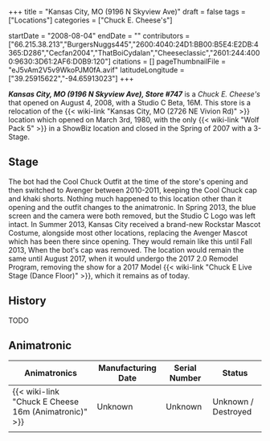 +++
title = "Kansas City, MO (9196 N Skyview Ave)"
draft = false
tags = ["Locations"]
categories = ["Chuck E. Cheese's"]


startDate = "2008-08-04"
endDate = ""
contributors = ["66.215.38.213","BurgersNuggs445","2600:4040:24D1:BB00:B5E4:E2DB:4365:D286","Cecfan2004","ThatBoiCydalan","Cheeseclassic","2601:244:4000:9630:3D61:2AF6:D0B9:120"]
citations = []
pageThumbnailFile = "eJ5vAm2V5v9WkoPJM0fA.avif"
latitudeLongitude = ["39.25915622","-94.65913023"]
+++

***Kansas City, MO (9196 N Skyview Ave), Store #747*** is a *Chuck E. Cheese's* that opened on August 4, 2008, with a Studio C Beta, 16M. This store is a relocation of the {{< wiki-link "Kansas City, MO (2726 NE Vivion Rd)" >}} location which opened on March 3rd, 1980, with the only {{< wiki-link "Wolf Pack 5" >}} in a ShowBiz location and closed in the Spring of 2007 with a 3-Stage.

## Stage

The bot had the Cool Chuck Outfit at the time of the store's opening and then switched to Avenger between 2010-2011, keeping the Cool Chuck cap and khaki shorts. Nothing much happened to this location other than it opening and the outfit changes to the animatronic. In Spring 2013, the blue screen and the camera were both removed, but the Studio C Logo was left intact. In Summer 2013, Kansas City received a brand-new Rockstar Mascot Costume, alongside most other locations, replacing the Avenger Mascot which has been there since opening. They would remain like this until Fall 2013, When the bot's cap was removed. The location would remain the same until August 2017, when it would undergo the 2017 2.0 Remodel Program, removing the show for a 2017 Model {{< wiki-link "Chuck E Live Stage (Dance Floor)" >}}, which it remains as of today.

## History

TODO

## Animatronic

| Animatronics                                               | Manufacturing Date | Serial Number | Status              |
|------------------------------------------------------------|--------------------|---------------|---------------------|
| {{< wiki-link "Chuck E Cheese 16m (Animatronic)" >}} | Unknown            | Unknown       | Unknown / Destroyed |
|                                                            |                    |               |                     |